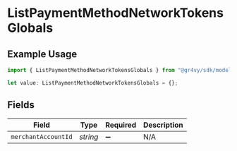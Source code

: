 # ListPaymentMethodNetworkTokensGlobals

## Example Usage

```typescript
import { ListPaymentMethodNetworkTokensGlobals } from "@gr4vy/sdk/models/operations";

let value: ListPaymentMethodNetworkTokensGlobals = {};
```

## Fields

| Field               | Type                | Required            | Description         |
| ------------------- | ------------------- | ------------------- | ------------------- |
| `merchantAccountId` | *string*            | :heavy_minus_sign:  | N/A                 |